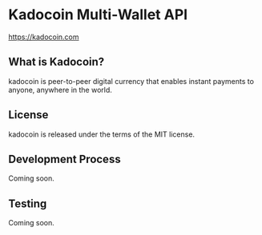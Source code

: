 Kadocoin Multi-Wallet API
=====================================

https://kadocoin.com

What is Kadocoin?
----------------

kadocoin is peer-to-peer digital currency that enables instant payments to
anyone, anywhere in the world.

License
-------

kadocoin is released under the terms of the MIT license.

Development Process
-------------------

Coming soon.

Testing
-------

Coming soon.
